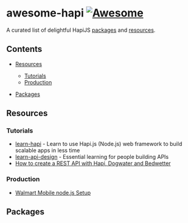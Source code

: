 # awesome-hapi [![Awesome](https://cdn.rawgit.com/sindresorhus/awesome/d7305f38d29fed78fa85652e3a63e154dd8e8829/media/badge.svg)](https://github.com/sindresorhus/awesome)

A curated list of delightful HapiJS [packages](#packages) and [resources](#resources).



## Contents

- [Resources](#resources)
	- [Tutorials](#tutorials)
	- [Production](#tutorials)  

- [Packages](#packages)

## Resources

### Tutorials
- [learn-hapi](https://github.com/dwyl/learn-hapi) - Learn to use Hapi.js (Node.js) web framework to build scalable apps in less time
- [learn-api-design](https://github.com/dwyl/learn-api-design) -  Essential learning for people building APIs
- [How to create a REST API with Hapi, Dogwater and Bedwetter](http://blog.webkid.io/how-to-create-a-rest-api-with-hapi/)

### Production
- [Walmart Mobile node.js Setup](https://gist.github.com/hueniverse/7686452)


## Packages
